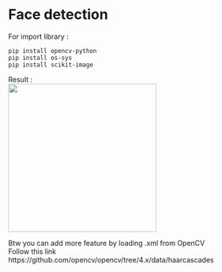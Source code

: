# Face detection
<p>For import library :</p>

```
pip install opencv-python
pip install os-sys
pip install scikit-image
```

Result : <br><img src="https://cdn.discordapp.com/attachments/799122811691204648/1043859693195513886/image.png" height="300">

<p>Btw you can add more feature by loading .xml from OpenCV<br>
Follow this link https://github.com/opencv/opencv/tree/4.x/data/haarcascades</p>
